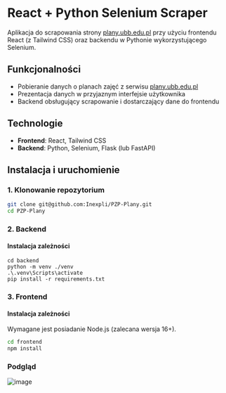 # React + Python Selenium Scraper

Aplikacja do scrapowania strony [plany.ubb.edu.pl](https://plany.ubb.edu.pl) przy użyciu frontendu React (z Tailwind CSS) oraz backendu w Pythonie wykorzystującego Selenium.

## Funkcjonalności
- Pobieranie danych o planach zajęć z serwisu [plany.ubb.edu.pl](https://plany.ubb.edu.pl)
- Prezentacja danych w przyjaznym interfejsie użytkownika
- Backend obsługujący scrapowanie i dostarczający dane do frontendu

## Technologie
- **Frontend**: React, Tailwind CSS
- **Backend**: Python, Selenium, Flask (lub FastAPI)

## Instalacja i uruchomienie
### 1. Klonowanie repozytorium
```sh
git clone git@github.com:Inexpli/PZP-Plany.git
cd PZP-Plany
```

### 2. Backend
#### Instalacja zależności
```
cd backend
python -m venv ./venv
.\.venv\Scripts\activate
pip install -r requirements.txt
``` 
### 3. Frontend
#### Instalacja zależności
Wymagane jest posiadanie Node.js (zalecana wersja 16+).
```sh
cd frontend
npm install
```

### Podgląd
![image](https://github.com/user-attachments/assets/d3b2c6df-64a5-46bc-a8c7-d362202a976c)
